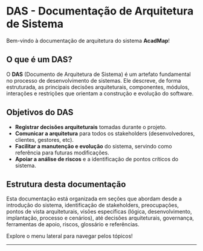 # DAS - Documentação de Arquitetura de Sistema

Bem-vindo à documentação de arquitetura do sistema **AcadMap**!

## O que é um DAS?

O **DAS** (Documento de Arquitetura de Sistema) é um artefato fundamental no processo de desenvolvimento de sistemas. Ele descreve, de forma estruturada, as principais decisões arquiteturais, componentes, módulos, interações e restrições que orientam a construção e evolução do software.

## Objetivos do DAS

- **Registrar decisões arquiteturais** tomadas durante o projeto.
- **Comunicar a arquitetura** para todos os stakeholders (desenvolvedores, clientes, gestores, etc).
- **Facilitar a manutenção e evolução** do sistema, servindo como referência para futuras modificações.
- **Apoiar a análise de riscos** e a identificação de pontos críticos do sistema.

## Estrutura desta documentação

Esta documentação está organizada em seções que abordam desde a introdução do sistema, identificação de stakeholders, preocupações, pontos de vista arquiteturais, visões específicas (lógica, desenvolvimento, implantação, processo e cenários), até decisões arquiteturais, governança, ferramentas de apoio, riscos, glossário e referências.

Explore o menu lateral para navegar pelos tópicos!

---
